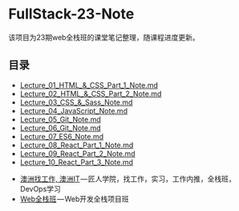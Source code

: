 # FullStack-23-Note
该项目为23期web全栈班的课堂笔记整理，随课程进度更新。
## 目录
- [Lecture_01_HTML_&_CSS_Part_1_Note.md](https://github.com/australiaitgroup/FullStack-23-Note/blob/main/Lecture_01_HTML_%26_CSS_Part_1_Note.md)
- [Lecture_02_HTML_&_CSS_Part_2_Note.md](https://github.com/australiaitgroup/FullStack-23-Note/blob/main/Lecture_02_HTML_%26_CSS_Part_2_Note.md)
- [Lecture_03_CSS_&_Sass_Note.md](https://github.com/australiaitgroup/FullStack-23-Note/blob/main/Lecture_03_HTML_%26_CSS_Part_3_Note.md)
- [Lecture_04_JavaScript_Note.md](https://github.com/australiaitgroup/FullStack-23-Note/blob/main/Lecture_04_JavaScript_Note.md)
- [Lecture_05_Git_Note.md](https://github.com/australiaitgroup/FullStack-23-Note/blob/main/Lecture_05_Git_Note.md)
- [Lecture_06_Git_Note.md](https://github.com/australiaitgroup/FullStack-23-Note/blob/main/Lecture_06_ES6_Note.md)
- [Lecture_07_ES6_Note.md](https://github.com/australiaitgroup/FullStack-23-Note/blob/main/Lecture_07_ES6_Note_Part2.md)
- [Lecture_08_React_Part_1_Note.md](https://github.com/australiaitgroup/FullStack-23-Note/blob/main/Lecture_08_React_Part_1_Note.md)
- [Lecture_09_React_Part_2_Note.md](https://github.com/australiaitgroup/FullStack-23-Note/blob/main/Lecture_09_React_Part_2_Note.md)
- [Lecture_10_React_Part_3_Note.md](https://github.com/australiaitgroup/FullStack-23-Note/blob/main/Lecture_10_React_Part_3_Note.md)


* [澳洲找工作, 澳洲IT](https://jiangren.com.au/) — 匠人学院，找工作，实习，工作内推，全栈班，DevOps学习
* [Web全栈班](https://jiangren.com.au/program-course/web-code-bootcamp-or-learn-to-code-1) — Web开发全栈项目班
